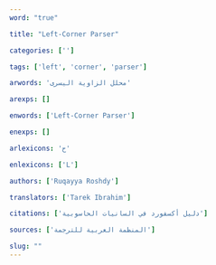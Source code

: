 ```yaml
---
word: "true"

title: "Left-Corner Parser"

categories: ['']

tags: ['left', 'corner', 'parser']

arwords: 'محلل الزاوية اليسرى'

arexps: []

enwords: ['Left-Corner Parser']

enexps: []

arlexicons: 'ح'

enlexicons: ['L']

authors: ['Ruqayya Roshdy']

translators: ['Tarek Ibrahim']

citations: ['دليل أكسفورد في السانيات الحاسوبية']

sources: ['المنظمة العربية للترجمة']

slug: ""
---
```


